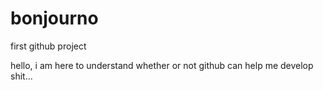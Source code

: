 # bonjourno
first github project

hello, i am here to understand whether or not github can help me develop shit...
